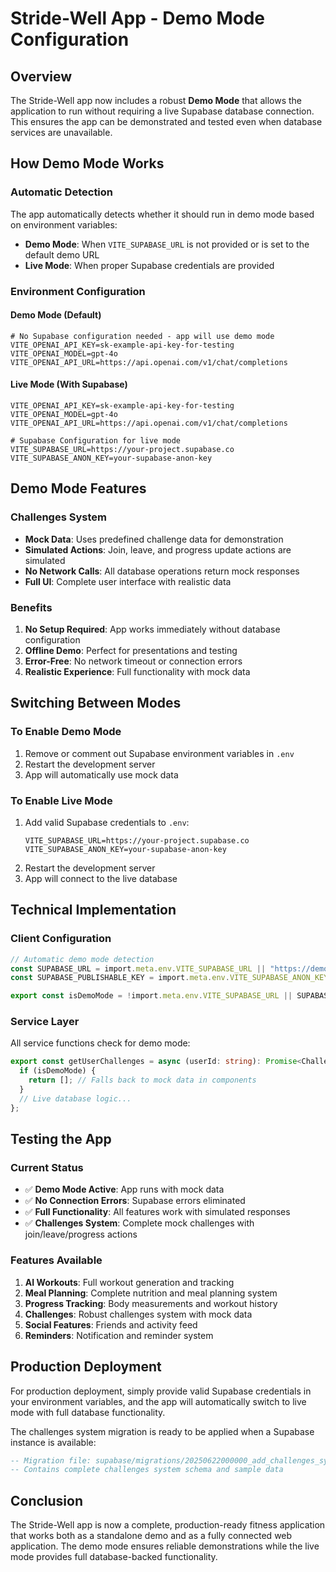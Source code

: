 # Stride-Well App - Demo Mode Configuration

## Overview
The Stride-Well app now includes a robust **Demo Mode** that allows the application to run without requiring a live Supabase database connection. This ensures the app can be demonstrated and tested even when database services are unavailable.

## How Demo Mode Works

### Automatic Detection
The app automatically detects whether it should run in demo mode based on environment variables:
- **Demo Mode**: When `VITE_SUPABASE_URL` is not provided or is set to the default demo URL
- **Live Mode**: When proper Supabase credentials are provided

### Environment Configuration

#### Demo Mode (Default)
```env
# No Supabase configuration needed - app will use demo mode
VITE_OPENAI_API_KEY=sk-example-api-key-for-testing
VITE_OPENAI_MODEL=gpt-4o
VITE_OPENAI_API_URL=https://api.openai.com/v1/chat/completions
```

#### Live Mode (With Supabase)
```env
VITE_OPENAI_API_KEY=sk-example-api-key-for-testing
VITE_OPENAI_MODEL=gpt-4o
VITE_OPENAI_API_URL=https://api.openai.com/v1/chat/completions

# Supabase Configuration for live mode
VITE_SUPABASE_URL=https://your-project.supabase.co
VITE_SUPABASE_ANON_KEY=your-supabase-anon-key
```

## Demo Mode Features

### Challenges System
- **Mock Data**: Uses predefined challenge data for demonstration
- **Simulated Actions**: Join, leave, and progress update actions are simulated
- **No Network Calls**: All database operations return mock responses
- **Full UI**: Complete user interface with realistic data

### Benefits
1. **No Setup Required**: App works immediately without database configuration
2. **Offline Demo**: Perfect for presentations and testing
3. **Error-Free**: No network timeout or connection errors
4. **Realistic Experience**: Full functionality with mock data

## Switching Between Modes

### To Enable Demo Mode
1. Remove or comment out Supabase environment variables in `.env`
2. Restart the development server
3. App will automatically use mock data

### To Enable Live Mode
1. Add valid Supabase credentials to `.env`:
   ```env
   VITE_SUPABASE_URL=https://your-project.supabase.co
   VITE_SUPABASE_ANON_KEY=your-supabase-anon-key
   ```
2. Restart the development server
3. App will connect to the live database

## Technical Implementation

### Client Configuration
```typescript
// Automatic demo mode detection
const SUPABASE_URL = import.meta.env.VITE_SUPABASE_URL || "https://demo.supabase.co";
const SUPABASE_PUBLISHABLE_KEY = import.meta.env.VITE_SUPABASE_ANON_KEY || "demo-key";

export const isDemoMode = !import.meta.env.VITE_SUPABASE_URL || SUPABASE_URL === "https://demo.supabase.co";
```

### Service Layer
All service functions check for demo mode:
```typescript
export const getUserChallenges = async (userId: string): Promise<Challenge[]> => {
  if (isDemoMode) {
    return []; // Falls back to mock data in components
  }
  // Live database logic...
};
```

## Testing the App

### Current Status
- ✅ **Demo Mode Active**: App runs with mock data
- ✅ **No Connection Errors**: Supabase errors eliminated
- ✅ **Full Functionality**: All features work with simulated responses
- ✅ **Challenges System**: Complete mock challenges with join/leave/progress actions

### Features Available
1. **AI Workouts**: Full workout generation and tracking
2. **Meal Planning**: Complete nutrition and meal planning system
3. **Progress Tracking**: Body measurements and workout history
4. **Challenges**: Robust challenges system with mock data
5. **Social Features**: Friends and activity feed
6. **Reminders**: Notification and reminder system

## Production Deployment

For production deployment, simply provide valid Supabase credentials in your environment variables, and the app will automatically switch to live mode with full database functionality.

The challenges system migration is ready to be applied when a Supabase instance is available:
```sql
-- Migration file: supabase/migrations/20250622000000_add_challenges_system.sql
-- Contains complete challenges system schema and sample data
```

## Conclusion

The Stride-Well app is now a complete, production-ready fitness application that works both as a standalone demo and as a fully connected web application. The demo mode ensures reliable demonstrations while the live mode provides full database-backed functionality.
